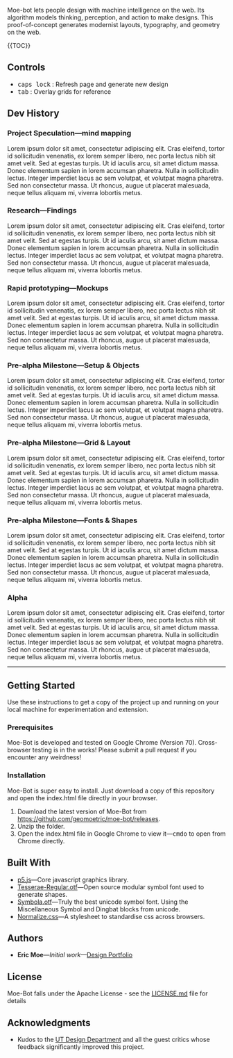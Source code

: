 Moe-bot lets people design with machine intelligence on the web. Its algorithm models thinking, perception, and action to make designs. This proof-of-concept generates modernist layouts, typography, and geometry on the web.

{{TOC}}

## Controls

* <kbd>caps lock</kbd> : Refresh page and generate new design
* <kbd>tab</kbd> : Overlay grids for reference

## Dev History

### Project Speculation—mind mapping
Lorem ipsum dolor sit amet, consectetur adipiscing elit. Cras eleifend, tortor id sollicitudin venenatis, ex lorem semper libero, nec porta lectus nibh sit amet velit. Sed at egestas turpis. Ut id iaculis arcu, sit amet dictum massa. Donec elementum sapien in lorem accumsan pharetra. Nulla in sollicitudin lectus. Integer imperdiet lacus ac sem volutpat, et volutpat magna pharetra. Sed non consectetur massa. Ut rhoncus, augue ut placerat malesuada, neque tellus aliquam mi, viverra lobortis metus.

### Research—Findings
Lorem ipsum dolor sit amet, consectetur adipiscing elit. Cras eleifend, tortor id sollicitudin venenatis, ex lorem semper libero, nec porta lectus nibh sit amet velit. Sed at egestas turpis. Ut id iaculis arcu, sit amet dictum massa. Donec elementum sapien in lorem accumsan pharetra. Nulla in sollicitudin lectus. Integer imperdiet lacus ac sem volutpat, et volutpat magna pharetra. Sed non consectetur massa. Ut rhoncus, augue ut placerat malesuada, neque tellus aliquam mi, viverra lobortis metus.

### Rapid prototyping—Mockups
Lorem ipsum dolor sit amet, consectetur adipiscing elit. Cras eleifend, tortor id sollicitudin venenatis, ex lorem semper libero, nec porta lectus nibh sit amet velit. Sed at egestas turpis. Ut id iaculis arcu, sit amet dictum massa. Donec elementum sapien in lorem accumsan pharetra. Nulla in sollicitudin lectus. Integer imperdiet lacus ac sem volutpat, et volutpat magna pharetra. Sed non consectetur massa. Ut rhoncus, augue ut placerat malesuada, neque tellus aliquam mi, viverra lobortis metus.

### Pre-alpha Milestone—Setup & Objects
Lorem ipsum dolor sit amet, consectetur adipiscing elit. Cras eleifend, tortor id sollicitudin venenatis, ex lorem semper libero, nec porta lectus nibh sit amet velit. Sed at egestas turpis. Ut id iaculis arcu, sit amet dictum massa. Donec elementum sapien in lorem accumsan pharetra. Nulla in sollicitudin lectus. Integer imperdiet lacus ac sem volutpat, et volutpat magna pharetra. Sed non consectetur massa. Ut rhoncus, augue ut placerat malesuada, neque tellus aliquam mi, viverra lobortis metus.

### Pre-alpha Milestone—Grid & Layout
Lorem ipsum dolor sit amet, consectetur adipiscing elit. Cras eleifend, tortor id sollicitudin venenatis, ex lorem semper libero, nec porta lectus nibh sit amet velit. Sed at egestas turpis. Ut id iaculis arcu, sit amet dictum massa. Donec elementum sapien in lorem accumsan pharetra. Nulla in sollicitudin lectus. Integer imperdiet lacus ac sem volutpat, et volutpat magna pharetra. Sed non consectetur massa. Ut rhoncus, augue ut placerat malesuada, neque tellus aliquam mi, viverra lobortis metus.

### Pre-alpha Milestone—Fonts & Shapes
Lorem ipsum dolor sit amet, consectetur adipiscing elit. Cras eleifend, tortor id sollicitudin venenatis, ex lorem semper libero, nec porta lectus nibh sit amet velit. Sed at egestas turpis. Ut id iaculis arcu, sit amet dictum massa. Donec elementum sapien in lorem accumsan pharetra. Nulla in sollicitudin lectus. Integer imperdiet lacus ac sem volutpat, et volutpat magna pharetra. Sed non consectetur massa. Ut rhoncus, augue ut placerat malesuada, neque tellus aliquam mi, viverra lobortis metus.

### Alpha
Lorem ipsum dolor sit amet, consectetur adipiscing elit. Cras eleifend, tortor id sollicitudin venenatis, ex lorem semper libero, nec porta lectus nibh sit amet velit. Sed at egestas turpis. Ut id iaculis arcu, sit amet dictum massa. Donec elementum sapien in lorem accumsan pharetra. Nulla in sollicitudin lectus. Integer imperdiet lacus ac sem volutpat, et volutpat magna pharetra. Sed non consectetur massa. Ut rhoncus, augue ut placerat malesuada, neque tellus aliquam mi, viverra lobortis metus.

___
## Getting Started

Use these instructions to get a copy of the project up and running on your local machine for experimentation and extension.

### Prerequisites

Moe-Bot is developed and tested on Google Chrome (Version 70). Cross-browser testing is in the works! Please submit a pull request if you encounter any weirdness!

### Installation

Moe-Bot is super easy to install. Just download a copy of this repository and open the index.html file directly in your browser.

1. Download the latest version of Moe-Bot from https://github.com/geomoetric/moe-bot/releases.
2. Unzip the folder.
3. Open the index.html file in Google Chrome to view it—<kbd>cmd</kbd><kbd>o</kbd> to open from Chrome directly.

## Built With

* [p5.js](https://p5js.org/)—Core javascript graphics library.
* [Tesserae-Regular.otf](https://github.com/hlotvonen/glyph-drawing-club/blob/master/fonts/Tesserae-Regular.otf)—Open source modular symbol font used to generate shapes.
* [Symbola.otf](http://users.teilar.gr/~g1951d/)—Truly the best unicode symbol font. Using the Miscellaneous Symbol and Dingbat blocks from unicode.
* [Normalize.css](http://necolas.github.io/normalize.css/)—A stylesheet to standardise css across browsers.

## Authors

* **Eric Moe**—*Initial work*—[Design Portfolio](https://ericmoe.co)

## License

Moe-Bot falls under the Apache License - see the [LICENSE.md](LICENSE.md) file for details

## Acknowledgments

* Kudos to the [UT Design Department](https://designcreativetech.utexas.edu/) and all the guest critics whose feedback significantly improved this project.

